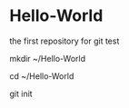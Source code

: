 Hello-World
===========

the first repository for git test


mkdir ~/Hello-World

cd ~/Hello-World

git init

